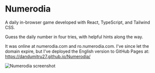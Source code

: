 # Numerodia

A daily in-browser game developed with React, TypeScript, and Tailwind CSS.

Guess the daily number in four tries, with helpful hints along the way.

It was online at numerodia.com and ro.numerodia.com. I've since let the domain expire, but I've deployed the English version to GitHub Pages at: https://dandumitru27.github.io/Numerodia/

![Numerodia screenshot](https://i.imgur.com/a9XfCRD.png)